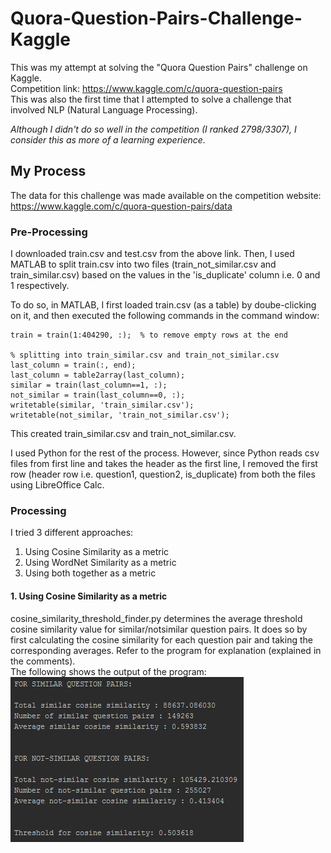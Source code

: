# Quora-Question-Pairs-Challenge-Kaggle
This was my attempt at solving the "Quora Question Pairs" challenge on Kaggle.  
Competition link: https://www.kaggle.com/c/quora-question-pairs  
This was also the first time that I attempted to solve a challenge that involved NLP (Natural Language Processing).  
  
_Although I didn't do so well in the competition (I ranked 2798/3307), I consider this as more of a learning experience._  

## My Process ##
The data for this challenge was made available on the competition website: https://www.kaggle.com/c/quora-question-pairs/data  

### Pre-Processing ##
I downloaded train.csv and test.csv from the above link. Then, I used MATLAB to split train.csv into two files (train_not_similar.csv and train_similar.csv) based on the values in the 'is_duplicate' column i.e. 0 and 1 respectively.  

To do so, in MATLAB, I first loaded train.csv (as a table) by doube-clicking on it, and then executed the following commands in the command window:

```train = train(:, 4:end);  % removes first 3 columns  
train = train(1:404290, :);  % to remove empty rows at the end  
  
% splitting into train_similar.csv and train_not_similar.csv  
last_column = train(:, end);  
last_column = table2array(last_column);  
similar = train(last_column==1, :);  
not_similar = train(last_column==0, :);  
writetable(similar, 'train_similar.csv');  
writetable(not_similar, 'train_not_similar.csv');
```    

This created train_similar.csv and train_not_similar.csv.  
  
I used Python for the rest of the process. However, since Python reads csv files from first line and takes the header as the first line, I removed the first row (header row i.e. question1, question2, is_duplicate) from both the files using LibreOffice Calc.  

### Processing ### 
I tried 3 different approaches:
1. Using Cosine Similarity as a metric
2. Using WordNet Similarity as a metric
3. Using both together as a metric

#### 1. Using Cosine Similarity as a metric ####
cosine_similarity_threshold_finder.py determines the average threshold cosine similarity value for similar/notsimilar question pairs. It does so by first calculating the cosine similarity for each question pair and taking the corresponding averages. Refer to the program for explanation (explained in the comments).  
The following shows the output of the program:  
![Output of cosine_similarity_threshold_finder.py](https://github.com/My-Machine-Learning-Projects/Quora-Question-Pairs-Challenge-Kaggle/blob/master/Threshold%20for%20Cosine%20Similarity%20value.PNG "Output of cosine_similarity_threshold_finder.py")
